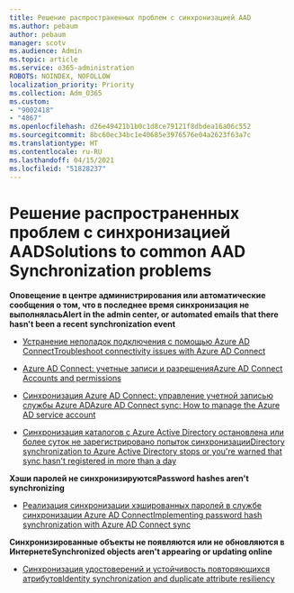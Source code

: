 ```yaml
---
title: Решение распространенных проблем с синхронизацией AAD
ms.author: pebaum
author: pebaum
manager: scotv
ms.audience: Admin
ms.topic: article
ms.service: o365-administration
ROBOTS: NOINDEX, NOFOLLOW
localization_priority: Priority
ms.collection: Adm_O365
ms.custom:
- "9002418"
- "4867"
ms.openlocfilehash: d26e49421b1b0c1d8ce79121f8dbdea16a06c552
ms.sourcegitcommit: 8bc60ec34bc1e40685e3976576e04a2623f63a7c
ms.translationtype: HT
ms.contentlocale: ru-RU
ms.lasthandoff: 04/15/2021
ms.locfileid: "51828237"
---
```

# <a name="solutions-to-common-aad-synchronization-problems"></a><span data-ttu-id="f4e1a-102">Решение распространенных проблем с синхронизацией AAD</span><span class="sxs-lookup"><span data-stu-id="f4e1a-102">Solutions to common AAD Synchronization problems</span></span>

<span data-ttu-id="f4e1a-103">**Оповещение в центре администрирования или автоматические сообщения о том, что в последнее время синхронизация не выполнялась**</span><span class="sxs-lookup"><span data-stu-id="f4e1a-103">**Alert in the admin center, or automated emails that there hasn't been a recent synchronization event**</span></span>

- [<span data-ttu-id="f4e1a-104">Устранение неполадок подключения с помощью Azure AD Connect</span><span class="sxs-lookup"><span data-stu-id="f4e1a-104">Troubleshoot connectivity issues with Azure AD Connect</span></span>](https://docs.microsoft.com/azure/active-directory/hybrid/tshoot-connect-connectivity)

- [<span data-ttu-id="f4e1a-105">Azure AD Connect: учетные записи и разрешения</span><span class="sxs-lookup"><span data-stu-id="f4e1a-105">Azure AD Connect Accounts and permissions</span></span>](https://go.microsoft.com/fwlink/p/?LinkId=820598)

- [<span data-ttu-id="f4e1a-106">Синхронизация Azure AD Connect: управление учетной записью службы Azure AD</span><span class="sxs-lookup"><span data-stu-id="f4e1a-106">Azure AD Connect sync: How to manage the Azure AD service account</span></span>](https://docs.microsoft.com/azure/active-directory/hybrid/how-to-connect-azureadaccount)

- [<span data-ttu-id="f4e1a-107">Синхронизация каталогов с Azure Active Directory остановлена или более суток не зарегистрировано попыток синхронизации</span><span class="sxs-lookup"><span data-stu-id="f4e1a-107">Directory synchronization to Azure Active Directory stops or you're warned that sync hasn't registered in more than a day</span></span>](https://support.microsoft.com/help/2882421/directory-synchronization-to-azure-active-directory-stops-or-you-re-warned-that-sync-hasn-t-registered-in-more-than-a-day)
 
<span data-ttu-id="f4e1a-108">**Хэши паролей не синхронизируются**</span><span class="sxs-lookup"><span data-stu-id="f4e1a-108">**Password hashes aren't synchronizing**</span></span>

- [<span data-ttu-id="f4e1a-109">Реализация синхронизации хэшированных паролей в службе синхронизации Azure AD Connect</span><span class="sxs-lookup"><span data-stu-id="f4e1a-109">Implementing password hash synchronization with Azure AD Connect sync</span></span>](https://docs.microsoft.com/azure/active-directory/hybrid/how-to-connect-password-hash-synchronization)

<span data-ttu-id="f4e1a-110">**Синхронизированные объекты не появляются или не обновляются в Интернете**</span><span class="sxs-lookup"><span data-stu-id="f4e1a-110">**Synchronized objects aren't appearing or updating online**</span></span>

- [<span data-ttu-id="f4e1a-111">Синхронизация удостоверений и устойчивость повторяющихся атрибутов</span><span class="sxs-lookup"><span data-stu-id="f4e1a-111">Identity synchronization and duplicate attribute resiliency</span></span>](https://docs.microsoft.com/azure/active-directory/hybrid/how-to-connect-syncservice-duplicate-attribute-resiliency)
